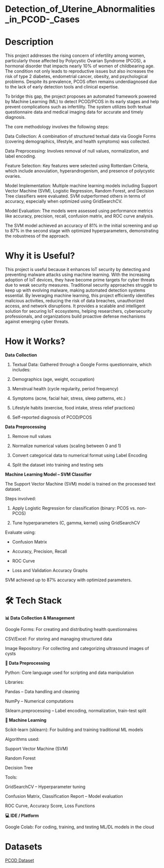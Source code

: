 # Detection_of_Uterine_Abnormalities_in_PCOD-_Cases
#  Description
This project addresses the rising concern of infertility among women, particularly those affected by Polycystic Ovarian Syndrome (PCOS), a hormonal disorder that impacts nearly 10% of women of childbearing age. The condition not only leads to reproductive issues but also increases the risk of type 2 diabetes, endometrial cancer, obesity, and psychological problems. Despite its prevalence, PCOS often remains underdiagnosed due to the lack of early detection tools and clinical expertise.

To bridge this gap, the project proposes an automated framework powered by Machine Learning (ML) to detect PCOD/PCOS in its early stages and help prevent complications such as infertility. The system utilizes both textual questionnaire data and medical imaging data for accurate and timely diagnosis.

The core methodology involves the following steps:

Data Collection: A combination of structured textual data via Google Forms (covering demographics, lifestyle, and health symptoms) was collected.

Data Preprocessing: Involves removal of null values, normalization, and label encoding.

Feature Selection: Key features were selected using Rotterdam Criteria, which include anovulation, hyperandrogenism, and presence of polycystic ovaries.

Model Implementation: Multiple machine learning models including Support Vector Machine (SVM), Logistic Regression, Random Forest, and Decision Tree classifiers were evaluated. SVM outperformed others in terms of accuracy, especially when optimized using GridSearchCV.

Model Evaluation: The models were assessed using performance metrics like accuracy, precision, recall, confusion matrix, and ROC curve analysis.

The SVM model achieved an accuracy of 81% in the initial screening and up to 87% in the second stage with optimized hyperparameters, demonstrating the robustness of the approach.

# Why it is Useful?
This project is useful because it enhances IoT security by detecting and preventing malware attacks using machine learning. With the increasing adoption of IoT devices, they have become prime targets for cyber threats due to weak security measures. Traditional security approaches struggle to keep up with evolving malware, making automated detection systems essential. By leveraging machine learning, this project efficiently identifies malicious activities, reducing the risk of data breaches, unauthorized access, and network disruptions. It provides a scalable and intelligent solution for securing IoT ecosystems, helping researchers, cybersecurity professionals, and organizations build proactive defense mechanisms against emerging cyber threats.

# How it Works?
**Data Collection**
1) Textual Data: Gathered through a Google Forms questionnaire, which includes:

2) Demographics (age, weight, occupation)

3) Menstrual health (cycle regularity, period frequency)

4) Symptoms (acne, facial hair, stress, sleep patterns, etc.)

5) Lifestyle habits (exercise, food intake, stress relief practices)

6) Self-reported diagnosis of PCOD/PCOS

**Data Preprocessing**

1) Remove null values

2) Normalize numerical values (scaling between 0 and 1)

3) Convert categorical data to numerical format using Label Encoding

4) Split the dataset into training and testing sets

**Machine Learning Model – SVM Classifier**

The Support Vector Machine (SVM) model is trained on the processed text dataset.

Steps involved:

1) Apply Logistic Regression for classification (binary: PCOS vs. non-PCOS)

2) Tune hyperparameters (C, gamma, kernel) using GridSearchCV

Evaluate using:

- Confusion Matrix

- Accuracy, Precision, Recall

- ROC Curve

- Loss and Validation Accuracy Graphs

SVM achieved up to 87% accuracy with optimized parameters.

# 🛠️ Tech Stack

**📊 Data Collection & Management**

Google Forms: For creating and distributing health questionnaires

CSV/Excel: For storing and managing structured data

Image Repository: For collecting and categorizing ultrasound images of cysts

**🧹 Data Preprocessing**

Python: Core language used for scripting and data manipulation

Libraries:

Pandas – Data handling and cleaning

NumPy – Numerical computations

Sklearn.preprocessing – Label encoding, normalization, train-test split

**🤖 Machine Learning**

Scikit-learn (sklearn): For building and training traditional ML models

Algorithms used:

Support Vector Machine (SVM)

Random Forest

Decision Tree

Tools:

GridSearchCV – Hyperparameter tuning

Confusion Matrix, Classification Report – Model evaluation

ROC Curve, Accuracy Score, Loss Functions

**💻 IDE / Platform**

Google Colab: For coding, training, and testing ML/DL models in the cloud

# Datasets
[PCOD Dataset](https://drive.google.com/drive/folders/1kjTR8V-2uAH5nI4dDJU3phjYjRAjiDUl?usp=sharing)
